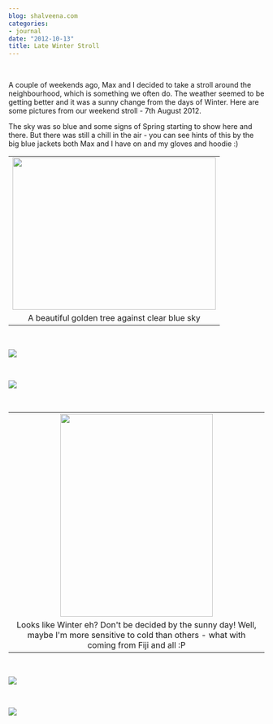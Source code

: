 ```yaml
---
blog: shalveena.com
categories:
- journal
date: "2012-10-13"
title: Late Winter Stroll
---
```


 

A couple of weekends ago, Max and I decided to take a stroll around the neighbourhood, which is something we often do. The weather seemed to be getting better and it was a sunny change from the days of Winter. Here are some pictures from our weekend stroll - 7th August 2012.

The sky was so blue and some signs of Spring starting to show here and there. But there was still a chill in the air - you can see hints of this by the big blue jackets both Max and I have on and my gloves and hoodie :)

<table class="tr-caption-container" style="margin-left:auto;margin-right:auto;text-align:center;" cellspacing="0" cellpadding="0" align="center"><tbody><tr><td style="text-align:center;"><a style="margin-left:auto;margin-right:auto;" href="https://shalveena.files.wordpress.com/2012/10/394a1-dscf1918.jpg"><img src="https://shalveena.files.wordpress.com/2012/10/394a1-dscf1918.jpg?w=300" width="400" height="300" border="0"></a></td></tr><tr><td class="tr-caption" style="text-align:center;">A beautiful golden tree against clear blue sky</td></tr></tbody></table>

 

[![](https://shalveena.files.wordpress.com/2012/10/c3f4c-dscf1920.jpg?w=300)](https://shalveena.files.wordpress.com/2012/10/c3f4c-dscf1920.jpg)

 

[![](https://shalveena.files.wordpress.com/2012/10/2226d-dscf1921.jpg?w=225)](https://shalveena.files.wordpress.com/2012/10/2226d-dscf1921.jpg)

 

<table class="tr-caption-container" style="margin-left:auto;margin-right:auto;text-align:center;" cellspacing="0" cellpadding="0" align="center"><tbody><tr><td style="text-align:center;"><a style="margin-left:auto;margin-right:auto;" href="https://shalveena.files.wordpress.com/2012/10/452f6-dscf1913.jpg"><img src="https://shalveena.files.wordpress.com/2012/10/452f6-dscf1913.jpg?w=225" width="300" height="400" border="0"></a></td></tr><tr><td class="tr-caption" style="text-align:center;">Looks like Winter eh? Don't be decided by the sunny day! Well, maybe I'm more sensitive to cold than others - what with coming from Fiji and all :P</td></tr></tbody></table>

 

[![](https://shalveena.files.wordpress.com/2012/10/7bc9a-dscf1915.jpg?w=225)](https://shalveena.files.wordpress.com/2012/10/7bc9a-dscf1915.jpg)

 

[![](https://shalveena.files.wordpress.com/2012/10/1fc0f-dscf1916.jpg?w=225)](https://shalveena.files.wordpress.com/2012/10/1fc0f-dscf1916.jpg)
